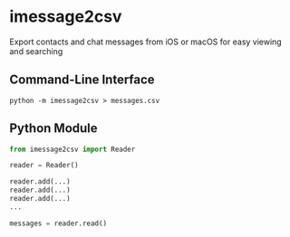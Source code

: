 # imessage2csv
Export contacts and chat messages from iOS or macOS for easy viewing and searching

Command-Line Interface
-

```
python -m imessage2csv > messages.csv
```

Python Module
-

```python
from imessage2csv import Reader

reader = Reader()

reader.add(...)
reader.add(...)
reader.add(...)
...

messages = reader.read()
```
